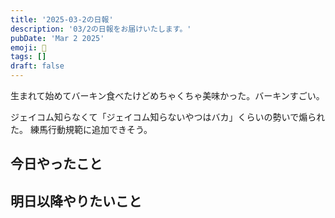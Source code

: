 ```yaml
---
title: '2025-03-2の日報'
description: '03/2の日報をお届けいたします。'
pubDate: 'Mar 2 2025'
emoji: 🦊
tags: []
draft: false
---
```


生まれて始めてバーキン食べたけどめちゃくちゃ美味かった。バーキンすごい。

ジェイコム知らなくて「ジェイコム知らないやつはバカ」くらいの勢いで煽られた。
練馬行動規範に追加できそう。

## 今日やったこと

## 明日以降やりたいこと
